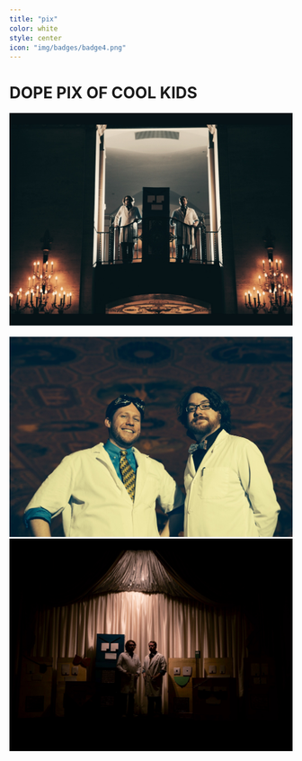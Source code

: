 ```yaml
---
title: "pix"
color: white
style: center
icon: "img/badges/badge4.png"
---
```


# DOPE PIX OF COOL KIDS

<div class="image-row">
  <div class="image-set">
    <a 
      class="example-image-link" 
      href="img/presskit/balcony.jpg" 
      data-lightbox="example-set" 
      data-title="">
      <img class="example-image" src="img/presskit/balcony.jpg" alt="">
    </a>
    <a 
      class="example-image-link" 
      href="http://runawayfive.com/presskit/ceiling.jpg" 
      data-lightbox="example-set" 
      data-title="">
      <img class="example-image" src="http://runawayfive.com/presskit/ceiling.jpg" alt="">
    </a>
    <a 
      class="example-image-link" 
      href="img/presskit/smiles.jpg" 
      data-lightbox="example-set" 
      data-title="">
      <img class="example-image" src="img/presskit/smiles.jpg" alt="">
    </a>
    <a 
      class="example-image-link" 
      href="img/presskit/stage.jpg" 
      data-lightbox="example-set" 
      data-title="">
      <img class="example-image" src="img/presskit/stage.jpg" alt="">
    </a>
  </div>
</div>